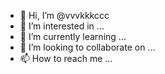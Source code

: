 - 👋 Hi, I’m @vvvkkkccc
- 👀 I’m interested in ...
- 🌱 I’m currently learning ...
- 💞️ I’m looking to collaborate on ...
- 📫 How to reach me ...

<!---
vvvkkkccc/vvvkkkccc is a ✨ special ✨ repository because its `README.md` (this file) appears on your GitHub profile.
You can click the Preview link to take a look at your changes.
--->
